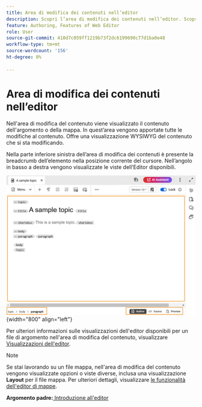 ```yaml
---
title: Area di modifica dei contenuti nell’editor
description: Scopri l’area di modifica dei contenuti nell’editor. Scopri l’interfaccia e le funzioni dell’editor in Adobe Experience Manager Guides.
feature: Authoring, Features of Web Editor
role: User
source-git-commit: 410d7c059ff1219b73f2dc6199690c77d1ba0e48
workflow-type: tm+mt
source-wordcount: '156'
ht-degree: 0%

---
```


# Area di modifica dei contenuti nell’editor

Nell&#39;area di modifica del contenuto viene visualizzato il contenuto dell&#39;argomento o della mappa. In quest’area vengono apportate tutte le modifiche al contenuto. Offre una visualizzazione WYSIWYG del contenuto che si sta modificando.

Nella parte inferiore sinistra dell’area di modifica dei contenuti è presente la breadcrumb dell’elemento nella posizione corrente del cursore. Nell’angolo in basso a destra vengono visualizzate le viste dell’Editor disponibili.

![](images/content-editing-area.png){width="800" align="left"}

Per ulteriori informazioni sulle visualizzazioni dell&#39;editor disponibili per un file di argomento nell&#39;area di modifica del contenuto, visualizzare [Visualizzazioni dell&#39;editor](./web-editor-views.md).

>[!NOTE]
>
> Se stai lavorando su un file mappa, nell&#39;area di modifica del contenuto vengono visualizzate opzioni o viste diverse, inclusa una visualizzazione **Layout** per il file mappa. Per ulteriori dettagli, visualizzare [le funzionalità dell&#39;editor di mappe](./map-editor-advanced-map-editor.md).

**Argomento padre:**[ Introduzione all&#39;editor](web-editor.md)
